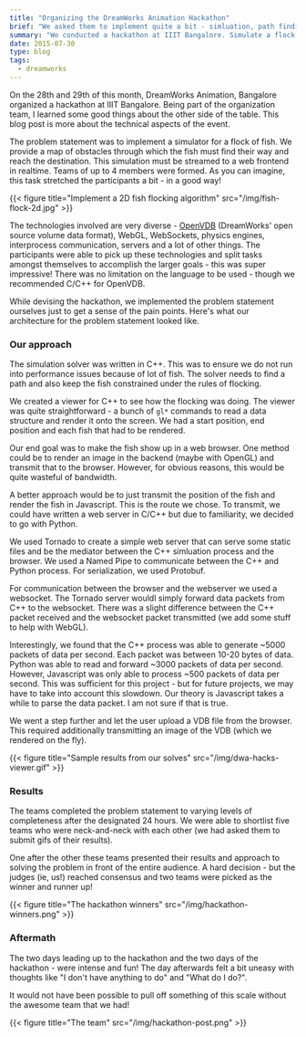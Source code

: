 ```yaml
---
title: "Organizing the DreamWorks Animation Hackathon"
brief: "We asked them to implement quite a bit - simluation, path finding, webgl and sockets!"
summary: "We conducted a hackathon at IIIT Bangalore. Simulate a flock of fish and render the results on screen (or in a browser!)"
date: 2015-07-30
type: blog
tags: 
  - dreamworks
---
```


On the 28th and 29th of this month, DreamWorks Animation, Bangalore organized a hackathon at IIIT Bangalore. Being part of the organization team, I learned some good things about the other side of the table. This blog post is more about the technical aspects of the event.

The problem statement was to implement a simulator for a flock of fish. We provide a map of obstacles through which the fish must find their way and reach the destination. This simulation must be streamed to a web frontend in realtime. Teams of up to 4 members were formed. As you can imagine, this task stretched the participants a bit - in a good way!

{{< figure title="Implement a 2D fish flocking algorithm" src="/img/fish-flock-2d.jpg" >}}

The technologies involved are very diverse - [OpenVDB](http://www.openvdb.org/) (DreamWorks' open source volume data format), WebGL, WebSockets, physics engines, interprocess communication, servers and a lot of other things. The participants were able to pick up these technologies and split tasks amongst themselves to accomplish the larger goals - this was super impressive! There was no limitation on the language to be used - though we recommended C/C++ for OpenVDB.

While devising the hackathon, we implemented the problem statement ourselves just to get a sense of the pain points. Here's what our architecture for the problem statement looked like.

### Our approach

The simulation solver was written in C++. This was to ensure we do not run into performance issues because of lot of fish. The solver needs to find a path and also keep the fish constrained under the rules of flocking.

We created a viewer for C++ to see how the flocking was doing. The viewer was quite straightforward - a bunch of `gl*` commands to read a data structure and render it onto the screen. We had a start position, end position and each fish that had to be rendered.

Our end goal was to make the fish show up in a web browser. One method could be to render an image in the backend (maybe with OpenGL) and transmit that to the browser. However, for obvious reasons, this would be quite wasteful of bandwidth.

A better approach would be to just transmit the position of the fish and render the fish in Javascript. This is the route we chose. To transmit, we could have written a web server in C/C++ but due to familiarity, we decided to go with Python.

We used Tornado to create a simple web server that can serve some static files and be the mediator between the C++ simluation process and the browser. We used a Named Pipe to communicate between the C++ and Python process. For serialization, we used Protobuf.

For communication between the browser and the webserver we used a websocket. The Tornado server wouldl simply forward data packets from C++ to the websocket. There was a slight difference between the C++ packet received and the websocket packet transmitted (we add some stuff to help with WebGL).

Interestingly, we found that the C++ process was able to generate ~5000 packets of data per second. Each packet was between 10-20 bytes of data. Python was able to read and forward ~3000 packets of data per second. However, Javascript was only able to process ~500 packets of data per second. This was sufficient for this project - but for future projects, we may have to take into account this slowdown.  Our theory is Javascript takes a while to parse the data packet. I am not sure if that is true.

We went a step further and let the user upload a VDB file from the browser. This required additionally transmitting an image of the VDB (which we rendered on the fly).

{{< figure title="Sample results from our solves" src="/img/dwa-hacks-viewer.gif" >}}

### Results

The teams completed the problem statement to varying levels of completeness after the designated 24 hours. We were able to shortlist five teams who were neck-and-neck with each other (we had asked them to submit gifs of their results).

One after the other these teams presented their results and approach to solving the problem in front of the entire audience. A hard decision - but the judges (ie, us!) reached consensus and two teams were picked as the winner and runner up!

{{< figure title="The hackathon winners" src="/img/hackathon-winners.png" >}}

### Aftermath
The two days leading up to the hackathon and the two days of the hackathon - were intense and fun! The day afterwards felt a bit uneasy with thoughts like "I don't have anything to do" and "What do I do?".

It would not have been possible to pull off something of this scale without the awesome team that we had! 

{{< figure title="The team" src="/img/hackathon-post.png" >}}
